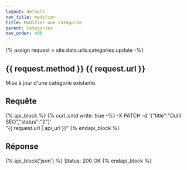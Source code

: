 ```yaml
---
layout: default
nav_title: modifier
title: Modifier une catégorie
parent: Catégories
nav_order: 400
---
```

{% assign request = site.data.urls.categories.update -%}
## {{ request.method }} {{ request.url }}

Mise à jour d'une catégorie existante.

## Requête

{% api_block %}
{% curl_cmd write: true -%}
-X PATCH -d '{"title":"Outil SEO","status":"2"}' \
"{{ request.url | api_url }}"
{% endapi_block %}

## Réponse

{% api_block('json') %}
Status: 200 OK
{% endapi_block %}
